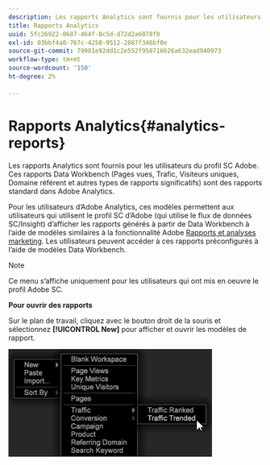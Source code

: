 ```yaml
---
description: Les rapports Analytics sont fournis pour les utilisateurs du profil SC Adobe. Ces rapports Data Workbench (Pages vues, Trafic, Visiteurs uniques, Domaine référent et autres types de rapports significatifs) sont des rapports standard dans Adobe Analytics.
title: Rapports Analytics
uuid: 5fc26922-0687-464f-8c5d-d72d2a6078f0
exl-id: 03bbf4a0-767c-4258-9512-2887f346bf0e
source-git-commit: 79981e92dd1c2e552f958716626a632ead940973
workflow-type: tm+mt
source-wordcount: '150'
ht-degree: 2%

---
```


# Rapports Analytics{#analytics-reports}

Les rapports Analytics sont fournis pour les utilisateurs du profil SC Adobe. Ces rapports Data Workbench (Pages vues, Trafic, Visiteurs uniques, Domaine référent et autres types de rapports significatifs) sont des rapports standard dans Adobe Analytics.

Pour les utilisateurs d’Adobe Analytics, ces modèles permettent aux utilisateurs qui utilisent le profil SC d’Adobe (qui utilise le flux de données SC/Insight) d’afficher les rapports générés à partir de Data Workbench à l’aide de modèles similaires à la fonctionnalité Adobe [Rapports et analyses marketing](https://www.adobe.com/solutions/digital-analytics/marketing-reports-analytics.html?promoid=KAUCM). Les utilisateurs peuvent accéder à ces rapports préconfigurés à l’aide de modèles Data Workbench.

>[!NOTE]
>
>Ce menu s’affiche uniquement pour les utilisateurs qui ont mis en oeuvre le profil Adobe SC.

**Pour ouvrir des rapports**

Sur le plan de travail, cliquez avec le bouton droit de la souris et sélectionnez **[!UICONTROL New]** pour afficher et ouvrir les modèles de rapport.

![](assets/template_reports.png)

